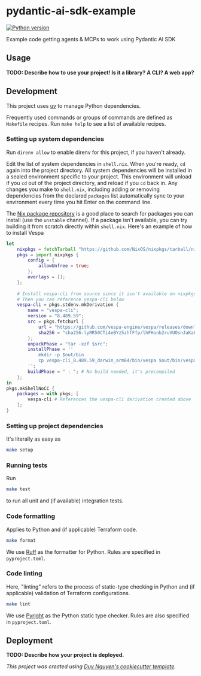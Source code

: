 # pydantic-ai-sdk-example

[![Python version](https://img.shields.io/badge/python_version-3.12-blue)](https://github.com/psf/black)

Example code getting agents & MCPs to work using Pydantic AI SDK

## Usage
**TODO: Describe how to use your project! Is it a library? A CLI? A web app?**

## Development
This project uses [uv](https://docs.astral.sh/uv/) to manage Python dependencies.

Frequently used commands or groups of commands are defined as `Makefile` recipes. Run `make help` to see a list of available recipes.

### Setting up system dependencies
Run `direnv allow` to enable direnv for this project, if you haven't already.

Edit the list of system dependencies in `shell.nix`. When you're ready, `cd` again into the project directory. All system dependencies will be installed in a sealed environment specific to your project. This environment will unload if you `cd` out of the project directory, and reload if you `cd` back in. Any changes you make to `shell.nix`, including adding or removing dependencies from the declared `packages` list automatically sync to your environment every time you hit Enter on the command line.

The [Nix package repository](https://search.nixos.org/packages) is a good place to search for packages you can install (use the `unstable` channel). If a package isn't available, you can try building it from scratch directly within `shell.nix`. Here's an example of how to install Vespa
```nix
let
    nixpkgs = fetchTarball "https://github.com/NixOS/nixpkgs/tarball/nixos-unstable";
    pkgs = import nixpkgs { 
        config = {
            allowUnfree = true;
        }; 
        overlays = []; 
    };
    
    # Install vespa-cli from source since it isn't available on nixpkgs
    # Then you can reference vespa-cli below
    vespa-cli = pkgs.stdenv.mkDerivation {
        name = "vespa-cli";
        version = "8.489.59";
        src = pkgs.fetchurl {
            url = "https://github.com/vespa-engine/vespa/releases/download/v8.489.59/vespa-cli_8.489.59_darwin_arm64.tar.gz";
            sha256 = "sha256-lyRR50CTi4eBYz5zhfFfp/lhFHonb2ruVUOsnJaKaHo=";
        };
        unpackPhase = "tar -xzf $src";
        installPhase = ''
            mkdir -p $out/bin
            cp vespa-cli_8.489.59_darwin_arm64/bin/vespa $out/bin/vespa
        '';
        buildPhase = " : "; # No build needed, it's precompiled
    };
in
pkgs.mkShellNoCC {
    packages = with pkgs; [
        vespa-cli # References the vespa-cli derivation created above
    ];
}
```

### Setting up project dependencies
It's literally as easy as
```zsh
make setup
```

### Running tests
Run
```zsh
make test
```
to run all unit and (if available) integration tests.

### Code formatting
Applies to Python and (if applicable) Terraform code.
```zsh
make format
```

We use [Ruff](https://docs.astral.sh/ruff/) as the formatter for Python. Rules are specified in `pyproject.toml`.

### Code linting
Here, "linting" refers to the process of static-type checking in Python and (if applicable) validation of Terraform configurations.
```zsh
make lint
```

We use [Pyright](https://github.com/microsoft/pyright) as the Python static type checker. Rules are also specified in `pyproject.toml`.

## Deployment
**TODO: Describe how your project is deployed.**

_This project was created using [Duy Nguyen's cookiecutter template](https://github.com/duynguyen158/cookiecutter-python)._